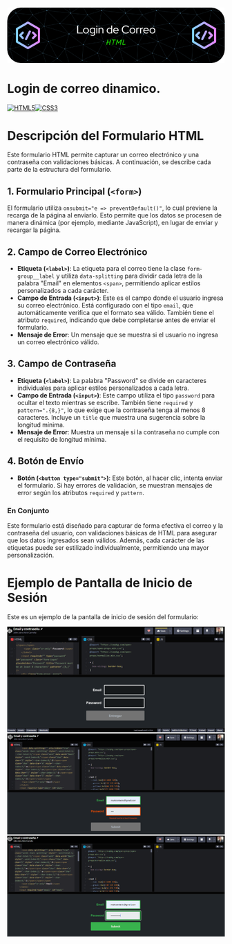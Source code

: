 ![Banner de login](banner1.png)

# Login de correo dinamico.
<p align="left">
<a href="https://developer.mozilla.org/en-US/docs/Glossary/HTML5" target="_blank" rel="noreferrer"><img src="https://raw.githubusercontent.com/danielcranney/readme-generator/main/public/icons/skills/html5-colored.svg" width="36" height="36" alt="HTML5" /></a><a href="https://www.w3.org/TR/CSS/#css" target="_blank" rel="noreferrer"><img src="https://raw.githubusercontent.com/danielcranney/readme-generator/main/public/icons/skills/css3-colored.svg" width="36" height="36" alt="CSS3" /></a>
</p>

# Descripción del Formulario HTML

Este formulario HTML permite capturar un correo electrónico y una contraseña con validaciones básicas. A continuación, se describe cada parte de la estructura del formulario.

## 1. Formulario Principal (`<form>`)

El formulario utiliza `onsubmit="e => preventDefault()"`, lo cual previene la recarga de la página al enviarlo. Esto permite que los datos se procesen de manera dinámica (por ejemplo, mediante JavaScript), en lugar de enviar y recargar la página.

## 2. Campo de Correo Electrónico

- **Etiqueta (`<label>`)**: La etiqueta para el correo tiene la clase `form-group__label` y utiliza `data-splitting` para dividir cada letra de la palabra "Email" en elementos `<span>`, permitiendo aplicar estilos personalizados a cada carácter.
- **Campo de Entrada (`<input>`)**: Este es el campo donde el usuario ingresa su correo electrónico. Está configurado con el tipo `email`, que automáticamente verifica que el formato sea válido. También tiene el atributo `required`, indicando que debe completarse antes de enviar el formulario.
- **Mensaje de Error**: Un mensaje que se muestra si el usuario no ingresa un correo electrónico válido.

## 3. Campo de Contraseña

- **Etiqueta (`<label>`)**: La palabra "Password" se divide en caracteres individuales para aplicar estilos personalizados a cada letra.
- **Campo de Entrada (`<input>`)**: Este campo utiliza el tipo `password` para ocultar el texto mientras se escribe. También tiene `required` y `pattern=".{8,}"`, lo que exige que la contraseña tenga al menos 8 caracteres. Incluye un `title` que muestra una sugerencia sobre la longitud mínima.
- **Mensaje de Error**: Muestra un mensaje si la contraseña no cumple con el requisito de longitud mínima.

## 4. Botón de Envío

- **Botón (`<button type="submit">`)**: Este botón, al hacer clic, intenta enviar el formulario. Si hay errores de validación, se muestran mensajes de error según los atributos `required` y `pattern`.

### En Conjunto

Este formulario está diseñado para capturar de forma efectiva el correo y la contraseña del usuario, con validaciones básicas de HTML para asegurar que los datos ingresados sean válidos. Además, cada carácter de las etiquetas puede ser estilizado individualmente, permitiendo una mayor personalización.

# Ejemplo de Pantalla de Inicio de Sesión

Este es un ejemplo de la pantalla de inicio de sesión del formulario:

![Ejemplo de Imagen - Pantalla de Inicio de Sesión](Login1.png)
![Ejemplo de Imagen - Clave invalida](Login2.png)
![Ejemplo de Imagen - Clave valida](Login3.png)


<!---[![Login1.png](https://i.postimg.cc/9Q0GsMWb/Login1.png)](https://postimg.cc/5XcYCfQQ)


2.Cuando la contraseña es corta 

[![Login2.png](https://i.postimg.cc/GhhYs2sR/Login2.png)](https://postimg.cc/grQrCGDt)


3.Al escribir

[![Login3.png](https://i.postimg.cc/m2tksFHP/Login3.png)](https://postimg.cc/KRhx7jQb)



4.Validación.

[![Login4.png](https://i.postimg.cc/pLBLQYN1/Login4.png)](https://postimg.cc/SnJ4k9xW)



Ejemplo del codigo!!!!
https://codepen.io/johnjairoac/pen/bGmrGvz --->


